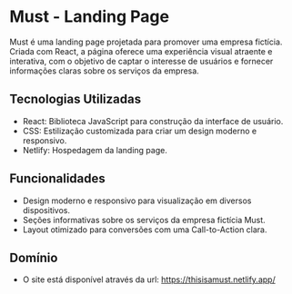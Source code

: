 # Must - Landing Page

Must é uma landing page projetada para promover uma empresa fictícia. Criada com React, a página oferece uma experiência visual atraente e interativa, com o objetivo de captar o interesse de usuários e fornecer informações claras sobre os serviços da empresa.

## Tecnologias Utilizadas
- React: Biblioteca JavaScript para construção da interface de usuário.
- CSS: Estilização customizada para criar um design moderno e responsivo.
- Netlify: Hospedagem da landing page.

## Funcionalidades
- Design moderno e responsivo para visualização em diversos dispositivos.
- Seções informativas sobre os serviços da empresa fictícia Must.
- Layout otimizado para conversões com uma Call-to-Action clara.

## Domínio
- O site está disponível através da url: https://thisisamust.netlify.app/
